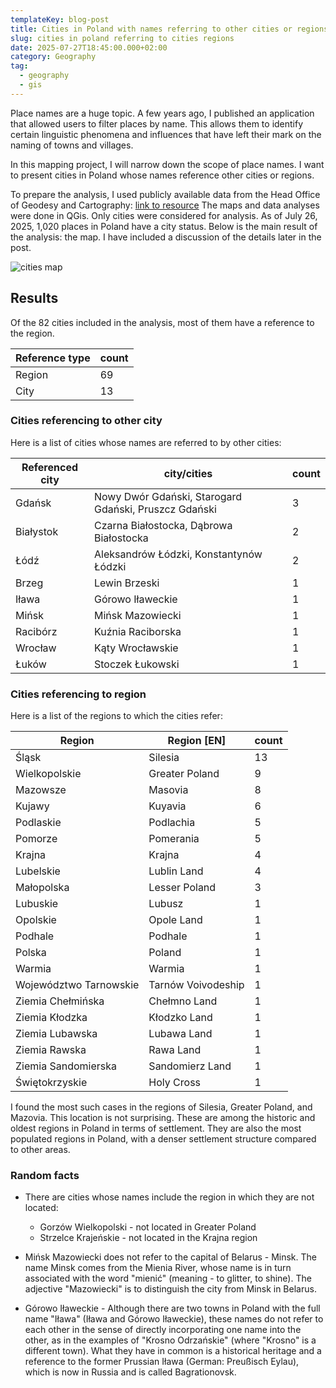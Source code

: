 ```yaml
---
templateKey: blog-post
title: Cities in Poland with names referring to other cities or regions
slug: cities in poland referring to cities regions
date: 2025-07-27T18:45:00.000+02:00
category: Geography
tag:
  - geography
  - gis
---
```


Place names are a huge topic. A few years ago, I published an application that allowed users to filter places by name. This allows them to identify certain linguistic phenomena and influences that have left their mark on the naming of towns and villages.

In this mapping project, I will narrow down the scope of place names. I want to present cities in Poland whose names reference other cities or regions.

To prepare the analysis, I used publicly available data from the Head Office of Geodesy and Cartography: <a href="https://dane.gov.pl/pl/dataset/780,panstwowy-rejestr-nazw-geograficznech-prng" target="_blank">link to resource</a>
The maps and data analyses were done in QGis. Only cities were considered for analysis. As of July 26, 2025, 1,020 places in Poland have a city status.
Below is the main result of the analysis: the map. I have included a discussion of the details later in the post.

![cities map](/assets/cities_regions.png)

## Results

Of the 82 cities included in the analysis, most of them have a reference to the region.

| Reference type | count |
| -------------- | ----- |
| Region         | 69    |
| City           | 13    |

### Cities referencing to other city

Here is a list of cities whose names are referred to by other cities:

| Referenced city | city/cities                                           | count |
| --------------- | ----------------------------------------------------- | ----- |
| Gdańsk          | Nowy Dwór Gdański, Starogard Gdański, Pruszcz Gdański | 3     |
| Białystok       | Czarna Białostocka, Dąbrowa Białostocka               | 2     |
| Łódź            | Aleksandrów Łódzki, Konstantynów Łódzki               | 2     |
| Brzeg           | Lewin Brzeski                                         | 1     |
| Iława           | Górowo Iławeckie                                      | 1     |
| Mińsk           | Mińsk Mazowiecki                                      | 1     |
| Racibórz        | Kuźnia Raciborska                                     | 1     |
| Wrocław         | Kąty Wrocławskie                                      | 1     |
| Łuków           | Stoczek Łukowski                                      | 1     |
### Cities referencing to region

Here is a list of the regions to which the cities refer:

| Region                 | Region [EN]        | count |
| ---------------------- | ------------------ | ----- |
| Śląsk                  | Silesia            | 13    |
| Wielkopolskie          | Greater Poland     | 9     |
| Mazowsze               | Masovia            | 8     |
| Kujawy                 | Kuyavia            | 6     |
| Podlaskie              | Podlachia          | 5     |
| Pomorze                | Pomerania          | 5     |
| Krajna                 | Krajna             | 4     |
| Lubelskie              | Lublin Land        | 4     |
| Małopolska             | Lesser Poland      | 3     |
| Lubuskie               | Lubusz             | 1     |
| Opolskie               | Opole Land         | 1     |
| Podhale                | Podhale            | 1     |
| Polska                 | Poland             | 1     |
| Warmia                 | Warmia             | 1     |
| Województwo Tarnowskie | Tarnów Voivodeship | 1     |
| Ziemia Chełmińska      | Chełmno Land       | 1     |
| Ziemia Kłodzka         | Kłodzko Land       | 1     |
| Ziemia Lubawska        | Lubawa Land        | 1     |
| Ziemia Rawska          | Rawa Land          | 1     |
| Ziemia Sandomierska    | Sandomierz Land    | 1     |
| Świętokrzyskie         | Holy Cross         | 1     |
I found the most such cases in the regions of Silesia, Greater Poland, and Mazovia. This location is not surprising. These are among the historic and oldest regions in Poland in terms of settlement. They are also the most populated regions in Poland, with a denser settlement structure compared to other areas.

### Random facts

- There are cities whose names include the region in which they are not located:
  - Gorzów Wielkopolski - not located in Greater Poland
  - Strzelce Krajeńskie - not located in the Krajna region

- Mińsk Mazowiecki does not refer to the capital of Belarus - Minsk. The name Minsk comes from the Mienia River, whose name is in turn associated with the word "mienić" (meaning - to glitter, to shine). The adjective "Mazowiecki" is to distinguish the city from Minsk in Belarus.

- Górowo Iławeckie - Although there are two towns in Poland with the full name "Iława" (Iława and Górowo Iławeckie), these names do not refer to each other in the sense of directly incorporating one name into the other, as in the examples of "Krosno Odrzańskie" (where "Krosno" is a different town). What they have in common is a historical heritage and a reference to the former Prussian Iława (German: Preußisch Eylau), which is now in Russia and is called Bagrationovsk.
